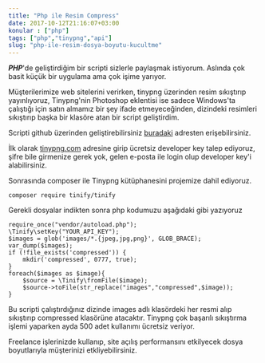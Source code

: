 ```yaml
---
title: "Php ile Resim Compress"
date: 2017-10-12T21:16:07+03:00
konular : ["php"]
tags: ["php","tinypng","api"]
slug: "php-ile-resim-dosya-boyutu-kucultme"
---
```



***PHP***'de geliştirdiğim bir scripti sizlerle paylaşmak istiyorum. Aslında çok basit küçük bir uygulama ama çok işime yarıyor.

Müşterilerimize web sitelerini verirken, tinypng üzerinden resim sıkıştırıp yayınlıyoruz, Tinypng'nin Photoshop eklentisi ise sadece Windows'ta çalıştığı için satın almamız bir şey ifade etmeyeceğinden, dizindeki resimleri sıkıştırıp başka bir klasöre atan bir script geliştirdim.

Scripti github üzerinden geliştirebilirsiniz [buradaki](https://github.com/uurtech/tinypng-php-compresser) adresten erişebilirsiniz.

İlk olarak [tinypng.com](http://tinypng.com) adresine girip ücretsiz developer key talep ediyoruz, şifre bile girmenize gerek yok, gelen e-posta ile login olup developer key'i alabilirsiniz.

Sonrasında composer ile Tinypng kütüphanesini projemize dahil ediyoruz.

    composer require tinify/tinify

Gerekli dosyalar indikten sonra php kodumuzu aşağıdaki gibi yazıyoruz

    require_once("vendor/autoload.php");
    \Tinify\setKey("YOUR_API_KEY");
    $images = glob('images/*.{jpeg,jpg,png}', GLOB_BRACE);
    var_dump($images);
    if (!file_exists('compressed')) {
        mkdir('compressed', 0777, true);
    }
    foreach($images as $image){
        $source = \Tinify\fromFile($image);
        $source->toFile(str_replace("images","compressed",$image));
    }

Bu scripti çalıştırdığınız dizinde images adlı klasördeki her resmi alıp sıkıştırıp compressed klasörüne atacaktır. Tinypng çok başarılı sıkıştırma işlemi yaparken ayda 500 adet kullanımı ücretsiz veriyor. 

Freelance işlerinizde kullanıp, site açılış performansını etkilyecek dosya boyutlarıyla müşterinizi etkliyebilirsiniz.


